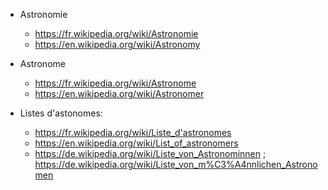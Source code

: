 * Astronomie
  * https://fr.wikipedia.org/wiki/Astronomie
  * https://en.wikipedia.org/wiki/Astronomy

* Astronome
  * https://fr.wikipedia.org/wiki/Astronome
  * https://en.wikipedia.org/wiki/Astronomer

* Listes d'astonomes:
    * https://fr.wikipedia.org/wiki/Liste_d'astronomes
    * https://en.wikipedia.org/wiki/List_of_astronomers
    * https://de.wikipedia.org/wiki/Liste_von_Astronominnen ; https://de.wikipedia.org/wiki/Liste_von_m%C3%A4nnlichen_Astronomen

